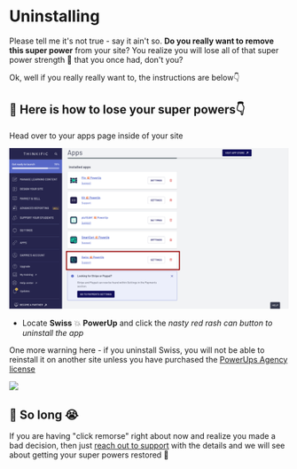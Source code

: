 # Uninstalling

Please tell me it's not true - say it ain't so. **Do you really want to remove this super power** from your site? You realize you will lose all of that super power strength ​🦸 that you once had, don't you?‌

Ok, well if you really really want to, the instructions are below ​👇

## ​​🦹 Here is how to lose your super powers👇‌ <a href="#here-is-how-to-lose-your-super-powers" id="here-is-how-to-lose-your-super-powers"></a>

Head over to your apps page inside of your site

![](<../.gitbook/assets/Apps-Pow-Flix-Experience (1).png>)

* Locate **Swiss** :boom: **PowerUp** and click the _nasty red rash can button to uninstall the app_

One more warning here - if you uninstall Swiss, you will not be able to reinstall it on another site unless you have purchased the [PowerUps Agency license](https://powerups.thinkific.com/pages/playeah#pricing)​‌

​![](https://media.giphy.com/media/UQaRUOLveyjNC/giphy.gif)‌

## ​​👋 So long  ​😭 <a href="#so-long-playeah" id="so-long-playeah"></a>

If you are having "click remorse" right about now and realize you made a bad decision, then just [reach out to support](http://support.robgalvin.co/) with the details and we will see about getting your super powers restored ​🦸
